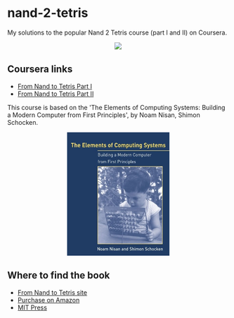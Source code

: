 # nand-2-tetris

My solutions to the popular Nand 2 Tetris course (part I and II) on Coursera.

<p align="center">
	<img src="misc/nand-2-tetris.jpg"/>
</p>

## Coursera links

- [From Nand to Tetris Part I](https://www.coursera.org/learn/build-a-computer)
- [From Nand to Tetris Part II](https://www.coursera.org/learn/nand2tetris2)

This course is based on the 'The Elements of Computing Systems: Building a Modern Computer from First Principles', 
by Noam Nisan, Shimon Schocken.

<p align="center">
	<img src="misc/book_cover.jpg" width="233" height="280"/>
</p>

## Where to find the book

- [From Nand to Tetris site](https://www.nand2tetris.org/)
- [Purchase on Amazon](https://www.amazon.com/Elements-Computing-Systems-Building-Principles/dp/0262640686/ref=ed_oe_p)
- [MIT Press](https://mitpress.mit.edu/books/elements-computing-systems)

